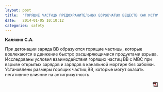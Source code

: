```yaml
---
layout: post
title:  "ГОРЯЩИЕ ЧАСТИЦЫ ПРЕДОХРАНИТЕЛЬНЫХ ВЗРЫВЧАТЫХ ВЕЩЕСТВ КАК ИСТОЧНИК ВОСПЛАМЕНЕНИЯ ВЗРЫВООПАСНОЙ СРЕДЫ"
date:   2014-01-05 10:10:12
categories: safety
---
```


<strong>Калякин С.А.</strong>

При детонации заряда ВВ образуются горящие частицы, которые вовлекаются в движение быстро расширяющимися 
продуктами взрыва. Исследованы условия взаимодействия горящих частиц ВВ с МВС при взрыве открытых зарядов 
и зарядов в канальной мортире без забойки. Установлены размеры горящих частиц ВВ, которые могут оказать 
негативное влияние на антигризутность.
<p align="right">
<a href="http://www.blastcraft.net/files/articles/safety3.pdf" target="_blank"><img src="/img/pdf.gif"></a>
</p>